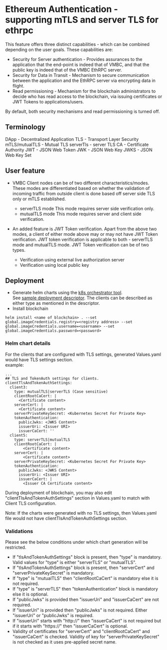 # Ethereum Authentication - supporting mTLS and server TLS for ethrpc
This feature offers three distinct capabilities - which can be combined depending on the user goals. These capabilities are:
- Security for Server authentication - Provides assurances to the application that the end-point is indeed that of VMBC, and that the public key is indeed that of the VMBC EthRPC server.
- Security for Data in Transit - Mechanism to secure communication between the application and the EthRPC server via encrypting data in flight.
- Read permissioning - Mechanism for the blockchain administrators to decide who has read access to the blockchain, via issuing certificates or JWT Tokens to applications/users.

By default, both security mechanisms and read permissioning is turned off.

## Terminology
DApp - Decentralized Application
TLS - Transport Layer Security
mTLS/mutualTLS - Mutual TLS
serverTls - server TLS
CA - Certificate Authority
JWT - JSON Web Token
JWK - JSON Web Key
JWKS - JSON Web Key Set

## User feature
- VMBC Client nodes can be of two different characteristics/modes. These modes are differentiated based on whether the validation of incoming traffic from outside client is done based off server side TLS only or mTLS established.
  - serverTLS mode
    This mode requires server side verification only.
  - mutualTLS mode
    This mode requires server and client side verification.

- An added feature is JWT Token verification. Apart from the above two modes, a client of either mode above may or may not have JWT Token verification. JWT token verification is applicable to both - serverTLS mode and mutualTLS mode. JWT Token verification can be of two types.
  - Verification using external live authorization server
  - Verification using local public key
  
## Deployment
- Generate helm charts using the [k8s orchestrator tool](./../helm-chart).\
See [sample deployment descriptor](./../sample-descriptors/ethereum-authentication-and-authorization/deployment.json). The clients can be described as either type as mentioned in the descriptor.
- Install blockchain
```
helm install <name of blockchain> . --set global.imageCredentials.registry=<registry address> --set global.imageCredentials.username=<username> --set global.imageCredentials.password=<password>
```

### Helm chart details
For the clients that are configured with TLS settings, generated Values.yaml would have TLS settings section.\
example:
```
...
## TLS and TokenAuth settings for clients.
clientTlsAndTokenAuthSettings:
  client3:
    type: mutualTLS|serverTLS (Case sensitive)
    clientRootCaCert: |
      <Certificate content>
    serverCert: |
      <Certificate content>
    serverPrivateKeySecret: <Kubernetes Secret For Private Key>
    tokenAuthentication:
      publicJwks: <JWKS Content>
      issuerUri: <Issuer URI>
      issuerCaCert: ''
  client5:
    type: serverTLS|mutualTLS
    clientRootCaCert: |
        <Certificate content>
    serverCert: |
        <Certificate content>
    serverPrivateKeySecret: <Kubernetes Secret For Private Key>
    tokenAuthentication:
      publicJwks: <JWKS Content>
      issuerUri: <Issuer URI>
      issuerCaCert: |
        <Issuer CA Certificate content>
```      
During deployment of blockchain, you may also edit "clientTlsAndTokenAuthSettings" section in Values.yaml to match with Client TLS configuration.

Note: If the charts were generated with no TLS settings, then Values.yaml file would not have clientTlsAndTokenAuthSettings section.

### Validations
Please see the below conditions under which chart generation will be restricted.
- If "tlsAndTokenAuthSettings" block is present, then "type" is mandatory. Valid values for "type" is either "serverTLS" or "mutualTLS".
- If "tlsAndTokenAuthSettings" block is present, then "serverCert" and "serverPrivateKeySecret" is mandatory.
- If "type" is "mutualTLS" then "clientRootCaCert" is mandatory else it is not required.
- If "type" is "serverTLS" then "tokenAuthentication" block is mandatory else it is optional.
- If "publicJwks" is provided then "issuerUri" and "issuerCaCert" are not required.
- If "issuerUri" is provided then "publicJwks" is not required. Either "issuerUri" or "publicJwks" is required.
- If "issuerUri" starts with "http://" then "issuerCaCert" is not required but if it starts with "https://" then "issuerCaCert" is optional.
- Validity of certificates for "serverCert" and "clientRootCaCert" and "issuerCaCert" is checked. Validity of key for "serverPrivateKeySecret" is not checked as it uses pre-applied secret name.
